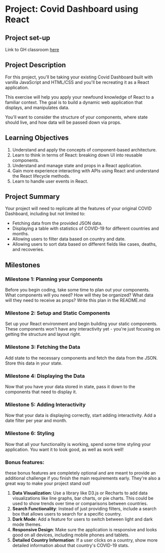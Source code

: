 # Project: Covid Dashboard using React

## Project set-up
Link to GH classroom [here](https://classroom.github.com/a/vYmDVkEp)

## Project Description

For this project, you'll be taking your existing Covid Dashboard built with vanilla JavaScript and HTML/CSS and you'll be recreating it as a React application.

This exercise will help you apply your newfound knowledge of React to a familiar context. The goal is to build a dynamic web application that displays, and manipulates data.

You'll want to consider the structure of your components, where state should live, and how data will be passed down via props.

## **Learning Objectives**

1. Understand and apply the concepts of component-based architecture.
2. Learn to think in terms of React: breaking down UI into reusable components.
3. Understand and manage state and props in a React application.
4. Gain more experience interacting with APIs using React and understand the React lifecycle methods.
5. Learn to handle user events in React.

## **Project Summary**

Your project will need to replicate all the features of your original COVID Dashboard, including but not limited to:

- Fetching data from the provided JSON data.
- Displaying a table with statistics of COVID-19 for different countries and months.
- Allowing users to filter data based on country and date.
- Allowing users to sort data based on different fields like cases, deaths, and recoveries.

## **Milestones**

### **Milestone 1: Planning your Components**

Before you begin coding, take some time to plan out your components. What components will you need? How will they be organized? What data will they need to receive as props? Write this plan in the README.md

### **Milestone 2: Setup and Static Components**

Set up your React environment and begin building your static components. These components won't have any interactivity yet - you're just focusing on getting the structure and layout right.

### **Milestone 3: Fetching the Data**

Add state to the necessary components and fetch the data from the JSON. Store this data in your state.

### **Milestone 4: Displaying the Data**

Now that you have your data stored in state, pass it down to the components that need to display it.

### **Milestone 5: Adding Interactivity**

Now that your data is displaying correctly, start adding interactivity. Add a date filter per year and month.

### **Milestone 6: Styling**

Now that all your functionality is working, spend some time styling your application. You want it to look good, as well as work well!

### Bonus features:

these bonus features are completely optional and are meant to provide an additional challenge if you finish the main requirements early. They're also a great way to make your project stand out!

1. **Data Visualization**: Use a library like D3.js or Recharts to add data visualizations like line graphs, bar charts, or pie charts. This could be used to show trends over time or comparisons between countries.
2. **Search Functionality**: Instead of just providing filters, include a search box that allows users to search for a specific country.
3. **Dark Mode**: Add a feature for users to switch between light and dark mode themes.
4. **Responsive Design**: Make sure the application is responsive and looks good on all devices, including mobile phones and tablets.
5. **Detailed Country Information**: If a user clicks on a country, show more detailed information about that country's COVID-19 stats.